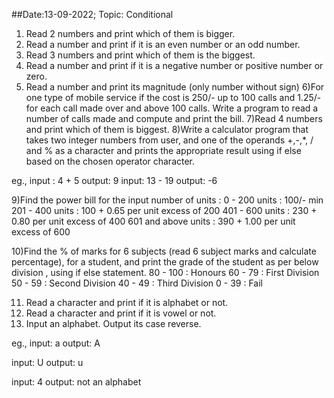 ##Date:13-09-2022; Topic: Conditional

1) Read 2 numbers and print which of them is bigger.
2) Read a number and print if it is an even number or an odd number.
3) Read 3 numbers and print which of them is the biggest.
4) Read a number and print if it is a negative number or positive number or zero.
5) Read a number and print its magnitude (only number without sign)
6)For one type of mobile service if the cost is 250/- up to 100 calls and 1.25/- for each call made over and above 100 calls. Write a program to read a number of calls made and compute and print the bill.
7)Read 4 numbers and print which of them is biggest.
8)Write a calculator program that takes two integer numbers from user, and one of the operands +,-,*, / and % as a character and prints the appropriate result using if else based on the chosen operator character.

eg., input : 4 + 5
output: 9
input: 13 - 19
output: -6

9)Find the power bill for the input number of units :
0 - 200 units : 100/- min
201 - 400 units : 100 + 0.65 per unit excess of 200
401 - 600 units : 230 + 0.80 per unit excess of 400
601 and above units : 390 + 1.00 per unit excess of 600

10)Find the % of marks for 6 subjects (read 6 subject marks and calculate percentage), for a student, and print the grade of the student as per below division , using if else statement.
80 - 100        : Honours
60 - 79         : First Division
50 - 59         : Second Division
40 - 49         : Third Division
0 - 39          : Fail

11) Read a character and print if it is alphabet or not.
12) Read a character and print if it is vowel or not.
13) Input an alphabet. Output its case reverse.

eg., input: a
output: A

input: U
output: u

input: 4
output: not an alphabet
